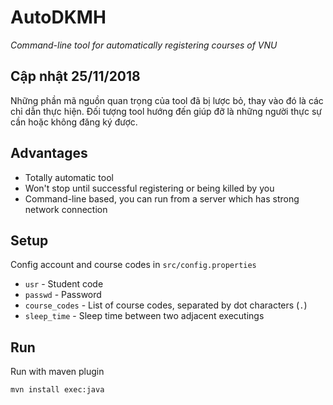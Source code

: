 # AutoDKMH
*Command-line tool for automatically registering courses of VNU*

## Cập nhật 25/11/2018
Những phần mã nguồn quan trọng của tool đã bị lược bỏ, thay vào đó là các chỉ dẫn thực hiện. Đối tượng tool hướng đến
giúp đỡ là những người thực sự cần hoặc không đăng ký được. 

## Advantages
- Totally automatic tool
- Won't stop until successful registering or being killed by you
- Command-line based, you can run from a server which has strong network connection

## Setup
Config account and course codes in ```src/config.properties```
  - ```usr``` - Student code
  - ```passwd``` - Password
  - ```course_codes``` - List of course codes, separated by dot characters (```.```)
  - ```sleep_time``` - Sleep time between two adjacent executings
  
## Run
Run with maven plugin

```mvn install exec:java```
